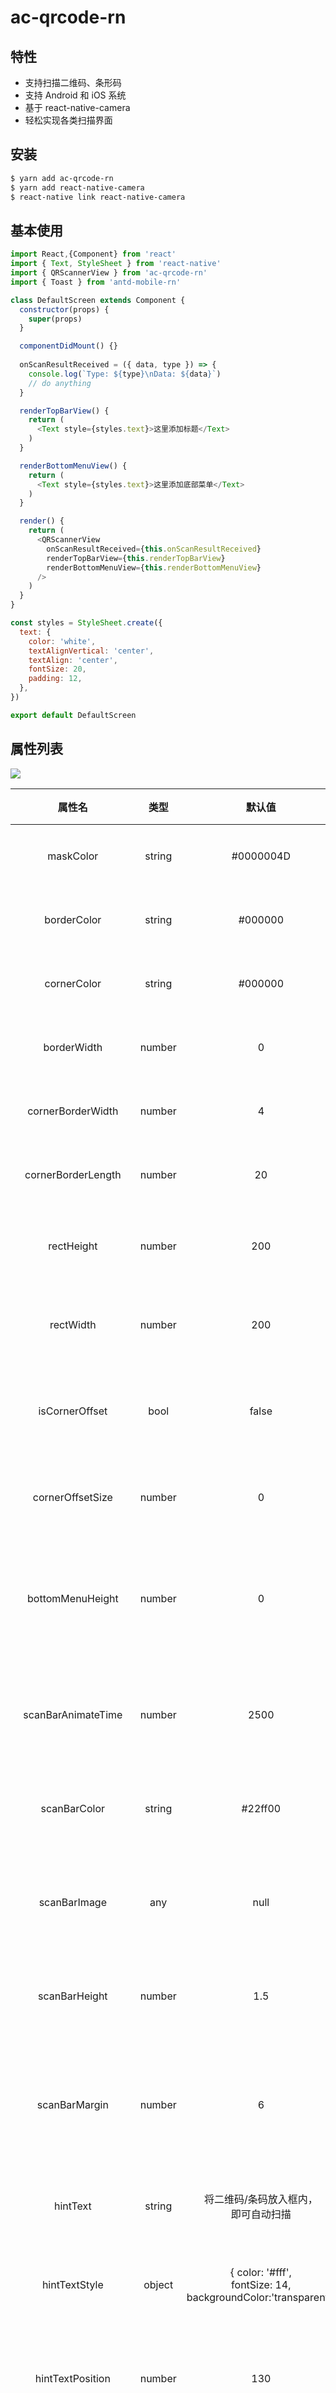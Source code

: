 # ac-qrcode-rn

## 特性
- 支持扫描二维码、条形码
- 支持 Android 和 iOS 系统
- 基于 react-native-camera
- 轻松实现各类扫描界面

## 安装

```bash
$ yarn add ac-qrcode-rn
$ yarn add react-native-camera
$ react-native link react-native-camera
```

## 基本使用

```js
import React,{Component} from 'react'
import { Text, StyleSheet } from 'react-native'
import { QRScannerView } from 'ac-qrcode-rn'
import { Toast } from 'antd-mobile-rn'

class DefaultScreen extends Component {
  constructor(props) {
    super(props)
  }

  componentDidMount() {}
  
  onScanResultReceived = ({ data, type }) => {
    console.log(`Type: ${type}\nData: ${data}`)
    // do anything
  }

  renderTopBarView() {
    return (
      <Text style={styles.text}>这里添加标题</Text>
    )
  }

  renderBottomMenuView() {
    return (
      <Text style={styles.text}>这里添加底部菜单</Text>
    )
  }

  render() {
    return (
      <QRScannerView
        onScanResultReceived={this.onScanResultReceived}
        renderTopBarView={this.renderTopBarView}
        renderBottomMenuView={this.renderBottomMenuView}
      />
    )
  }
}

const styles = StyleSheet.create({
  text: {
    color: 'white',
    textAlignVertical: 'center',
    textAlign: 'center',
    fontSize: 20,
    padding: 12,
  },
})

export default DefaultScreen
```

## 属性列表

![](https://github.com/MarnoDev/AC-QRCode-RN/blob/master/screenshots/ac-qrcode-props.jpg)

|        属性名        |  类型  |                                 默认值                                 | 可选  |        描述        |
|:--------------------:|:------:|:----------------------------------------------------------------------:|:-----:|:------------------:|
|      maskColor       | string |                               #0000004D                                | true  |      遮罩颜色      |
|     borderColor      | string |                                #000000                                 | true  |      边框颜色      |
|     cornerColor      | string |                                #000000                                 | true  |      转角颜色      |
|     borderWidth      | number |                                   0                                    | true  |      边框宽度      |
|  cornerBorderWidth   | number |                                   4                                    | true  |      转角宽度      |
|  cornerBorderLength  | number |                                   20                                   | true  |      转角长度      |
|      rectHeight      | number |                                  200                                   | true  |     扫描狂高度     |
|      rectWidth       | number |                                  200                                   | true  |     扫描狂宽度     |
|    isCornerOffset    |  bool  |                                 false                                  | true  |    转角是否偏移    |
|   cornerOffsetSize   | number |                                   0                                    | true  |     转角偏移量     |
|   bottomMenuHeight   | number |                                   0                                    | true  |  底部操作菜单高度  |
|  scanBarAnimateTime  | number |                                  2500                                  | true  |   扫描线移动速度   |
|     scanBarColor     | string |                                #22ff00                                 | true  |     扫描线颜色     |
|     scanBarImage     |  any   |                                  null                                  | true  |   使用图片扫描线   |
|    scanBarHeight     | number |                                  1.5                                   | true  |     扫描线高度     |
|    scanBarMargin     | number |                                   6                                    | true  | 扫描线距扫描狂边距 |
|       hintText       | string |                将二维码/条码放入框内，</br>即可自动扫描                | true  |      提示文本      |
|    hintTextStyle     | object | { color: '#fff', </br>fontSize: 14,</br>backgroundColor:'transparent'} | true  |    提示文字样式    |
|   hintTextPosition   | number |                                  130                                   | true  |    提示文字位置    |
|    isShowScanBar     |  bool  |                                  true                                  | true  |   是否显示扫描条   |
|   bottomMenuStyle    | object |                                   -                                    | true  |    底部菜单样式    |
|   renderTopBarView   |  func  |                                   -                                    | flase | 绘制顶部操作条组件 |
| renderBottomMenuView |  func  |                                   -                                    | false | 绘制底部操作条组件 |
| onScanResultReceived |  func  |                                   -                                    | false |    扫描结果回调    |

## 感谢

- [react-native-camera](https://github.com/lwansbrough/react-native-camera)
- [react-native-qrcode-app](https://github.com/insiderdev/react-native-qrcode-app)
- [react-native-qrcode](https://github.com/cssivision/react-native-qrcode)
- [AC-QRCode-RN](https://github.com/MarnoDev/AC-QRCode-RN)
